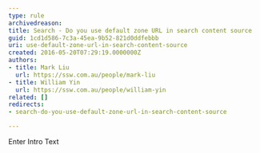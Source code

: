 ```yaml
---
type: rule
archivedreason: 
title: Search - Do you use default zone URL in search content source
guid: 1cd1d586-7c3a-45ea-9b52-821d0ddfebbb
uri: use-default-zone-url-in-search-content-source
created: 2016-05-20T07:29:19.0000000Z
authors:
- title: Mark Liu
  url: https://ssw.com.au/people/mark-liu
- title: William Yin
  url: https://ssw.com.au/people/william-yin
related: []
redirects:
- search-do-you-use-default-zone-url-in-search-content-source

---
```



Enter Intro Text
<br><excerpt class='endintro'></excerpt><br>



